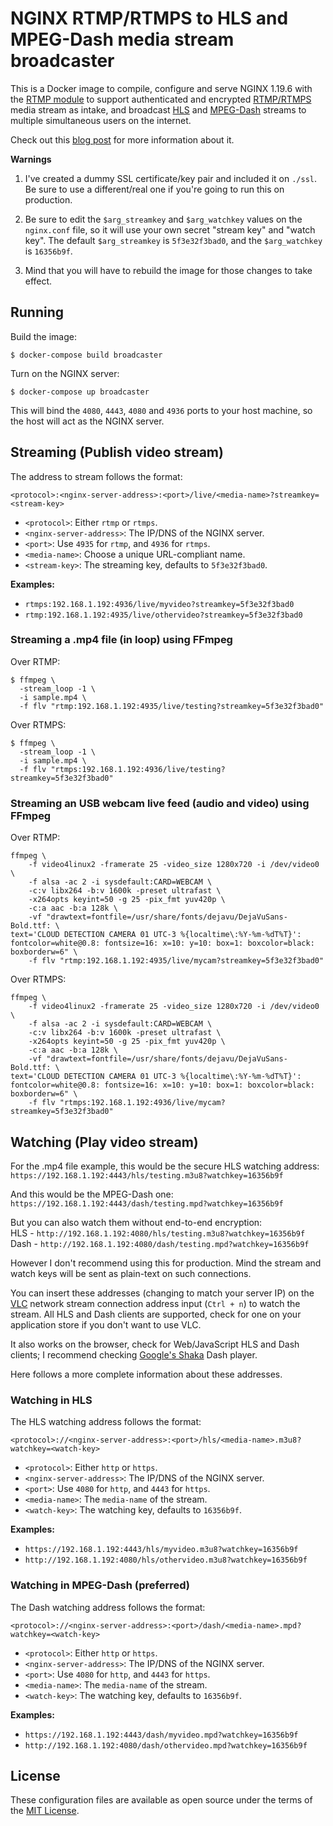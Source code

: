 # NGINX RTMP/RTMPS to HLS and MPEG-Dash media stream broadcaster

This is a Docker image to compile, configure and serve NGINX 1.19.6 with the [RTMP module](https://github.com/arut/nginx-rtmp-module/) to support authenticated and encrypted [RTMP/RTMPS](https://en.wikipedia.org/wiki/Real-Time_Messaging_Protocol) media stream as intake, and broadcast [HLS](https://en.wikipedia.org/wiki/HTTP_Live_Streaming) and [MPEG-Dash](https://en.wikipedia.org/wiki/Dynamic_Adaptive_Streaming_over_HTTP) streams to multiple simultaneous users on the internet.

Check out this [blog post](https://fschuindt.github.io/blog/2020/12/31/streaming-video-and-audio-of-an-usb-webcam-to-multiple-users-of-a-website-with-ssl-basic-authentication-and-invideo-timestamps-ffmpeg-rtmp-nginx-hls-mpeg-dash.html) for more information about it.

**Warnings**  
1. I've created a dummy SSL certificate/key pair and included it on `./ssl`. Be sure to use a different/real one if you're going to run this on production.

2. Be sure to edit the `$arg_streamkey` and `$arg_watchkey` values on the `nginx.conf` file, so it will use your own secret "stream key" and "watch key". The default `$arg_streamkey` is `5f3e32f3bad0`, and the `$arg_watchkey` is `16356b9f`.

3. Mind that you will have to rebuild the image for those changes to take effect.

## Running

Build the image:
```
$ docker-compose build broadcaster
```

Turn on the NGINX server:
```
$ docker-compose up broadcaster
```

This will bind the `4080`, `4443`, `4080` and `4936` ports to your host machine, so the host will act as the NGINX server.

## Streaming (Publish video stream)

The address to stream follows the format:
```
<protocol>:<nginx-server-address>:<port>/live/<media-name>?streamkey=<stream-key>
```

- `<protocol>`: Either `rtmp` or `rtmps`.
- `<nginx-server-address>`: The IP/DNS of the NGINX server.
- `<port>`: Use `4935` for `rtmp`, and `4936` for `rtmps`.
- `<media-name>`: Choose a unique URL-compliant name.
- `<stream-key>`: The streaming key, defaults to `5f3e32f3bad0`.

**Examples:**
- `rtmps:192.168.1.192:4936/live/myvideo?streamkey=5f3e32f3bad0`
- `rtmp:192.168.1.192:4935/live/othervideo?streamkey=5f3e32f3bad0`

### Streaming a .mp4 file (in loop) using FFmpeg

Over RTMP:
```
$ ffmpeg \
  -stream_loop -1 \
  -i sample.mp4 \
  -f flv "rtmp:192.168.1.192:4935/live/testing?streamkey=5f3e32f3bad0"
```

Over RTMPS:
```
$ ffmpeg \
  -stream_loop -1 \
  -i sample.mp4 \
  -f flv "rtmps:192.168.1.192:4936/live/testing?streamkey=5f3e32f3bad0"
```

### Streaming an USB webcam live feed (audio and video) using FFmpeg

Over RTMP:
```
ffmpeg \
    -f video4linux2 -framerate 25 -video_size 1280x720 -i /dev/video0 \
    -f alsa -ac 2 -i sysdefault:CARD=WEBCAM \
    -c:v libx264 -b:v 1600k -preset ultrafast \
    -x264opts keyint=50 -g 25 -pix_fmt yuv420p \
    -c:a aac -b:a 128k \
    -vf "drawtext=fontfile=/usr/share/fonts/dejavu/DejaVuSans-Bold.ttf: \
text='CLOUD DETECTION CAMERA 01 UTC-3 %{localtime\:%Y-%m-%dT%T}': fontcolor=white@0.8: fontsize=16: x=10: y=10: box=1: boxcolor=black: boxborderw=6" \
    -f flv "rtmp:192.168.1.192:4935/live/mycam?streamkey=5f3e32f3bad0"
```

Over RTMPS:
```
ffmpeg \
    -f video4linux2 -framerate 25 -video_size 1280x720 -i /dev/video0 \
    -f alsa -ac 2 -i sysdefault:CARD=WEBCAM \
    -c:v libx264 -b:v 1600k -preset ultrafast \
    -x264opts keyint=50 -g 25 -pix_fmt yuv420p \
    -c:a aac -b:a 128k \
    -vf "drawtext=fontfile=/usr/share/fonts/dejavu/DejaVuSans-Bold.ttf: \
text='CLOUD DETECTION CAMERA 01 UTC-3 %{localtime\:%Y-%m-%dT%T}': fontcolor=white@0.8: fontsize=16: x=10: y=10: box=1: boxcolor=black: boxborderw=6" \
    -f flv "rtmps:192.168.1.192:4936/live/mycam?streamkey=5f3e32f3bad0"
```

## Watching (Play video stream)

For the .mp4 file example, this would be the secure HLS watching address:  
`https://192.168.1.192:4443/hls/testing.m3u8?watchkey=16356b9f`

And this would be the MPEG-Dash one:  
`https://192.168.1.192:4443/dash/testing.mpd?watchkey=16356b9f`

But you can also watch them without end-to-end encryption:  
HLS - `http://192.168.1.192:4080/hls/testing.m3u8?watchkey=16356b9f`  
Dash - `http://192.168.1.192:4080/dash/testing.mpd?watchkey=16356b9f`

However I don't recommend using this for production. Mind the stream and watch keys will be sent as plain-text on such connections.

You can insert these addresses (changing to match your server IP) on the [VLC](https://www.videolan.org/vlc/index.html) network stream connection address input (`Ctrl + n`) to watch the stream. All HLS and Dash clients are supported, check for one on your application store if you don't want to use VLC.

It also works on the browser, check for Web/JavaScript HLS and Dash clients; I recommend checking [Google's Shaka](https://github.com/google/shaka-player) Dash player.

Here follows a more complete information about these addresses.

### Watching in HLS

The HLS watching address follows the format:
```
<protocol>://<nginx-server-address>:<port>/hls/<media-name>.m3u8?watchkey=<watch-key>
```

- `<protocol>`: Either `http` or `https`.
- `<nginx-server-address>`: The IP/DNS of the NGINX server.
- `<port>`: Use `4080` for `http`, and `4443` for `https`.
- `<media-name>`: The `media-name` of the stream.
- `<watch-key>`: The watching key, defaults to `16356b9f`.

**Examples:**
- `https://192.168.1.192:4443/hls/myvideo.m3u8?watchkey=16356b9f`
- `http://192.168.1.192:4080/hls/othervideo.m3u8?watchkey=16356b9f`

### Watching in MPEG-Dash (preferred)

The Dash watching address follows the format:
```
<protocol>://<nginx-server-address>:<port>/dash/<media-name>.mpd?watchkey=<watch-key>
```

- `<protocol>`: Either `http` or `https`.
- `<nginx-server-address>`: The IP/DNS of the NGINX server.
- `<port>`: Use `4080` for `http`, and `4443` for `https`.
- `<media-name>`: The `media-name` of the stream.
- `<watch-key>`: The watching key, defaults to `16356b9f`.

**Examples:**
- `https://192.168.1.192:4443/dash/myvideo.mpd?watchkey=16356b9f`
- `http://192.168.1.192:4080/dash/othervideo.mpd?watchkey=16356b9f`

## License

These configuration files are available as open source under the terms of the [MIT License](https://opensource.org/licenses/MIT).
